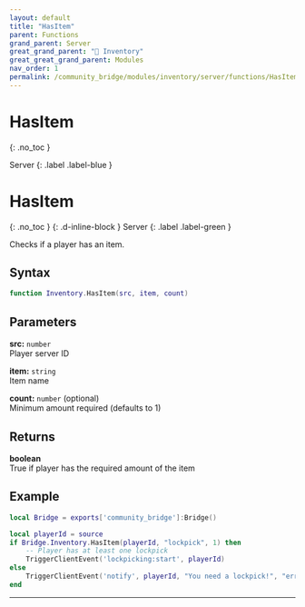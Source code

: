```yaml
---
layout: default
title: "HasItem"
parent: Functions
grand_parent: Server
great_grand_parent: "🎒 Inventory"
great_great_grand_parent: Modules
nav_order: 1
permalink: /community_bridge/modules/inventory/server/functions/HasItem/
---
```


# HasItem
{: .no_toc }

Server
{: .label .label-blue }

# HasItem
{: .no_toc }
{: .d-inline-block }
Server
{: .label .label-green }

Checks if a player has an item.

## Syntax

```lua
function Inventory.HasItem(src, item, count)
```

## Parameters

**src:** `number`  
Player server ID

**item:** `string`  
Item name

**count:** `number` (optional)  
Minimum amount required (defaults to 1)

## Returns

**boolean**  
True if player has the required amount of the item

## Example

```lua
local Bridge = exports['community_bridge']:Bridge()

local playerId = source
if Bridge.Inventory.HasItem(playerId, "lockpick", 1) then
    -- Player has at least one lockpick
    TriggerClientEvent('lockpicking:start', playerId)
else
    TriggerClientEvent('notify', playerId, "You need a lockpick!", "error")
end
```

---
